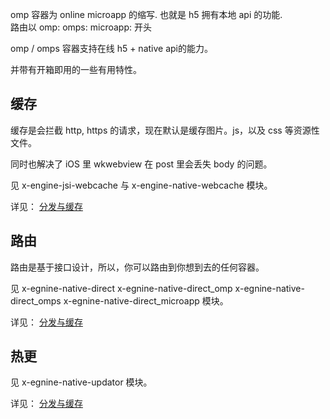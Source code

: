 omp 容器为  online microapp 的缩写. 也就是 h5 拥有本地 api 的功能.  
路由以 omp: omps: microapp: 开头



omp / omps 容器支持在线 h5 + native api的能力。

并带有开箱即用的一些有用特性。



## 缓存

缓存是会拦截 http, https 的请求，现在默认是缓存图片。js，以及 css 等资源性文件。

同时也解决了 iOS 里 wkwebview 在 post 里会丢失 body 的问题。

见 x-engine-jsi-webcache 与 x-engine-native-webcache 模块。

详见： [分发与缓存](./docs/modules/分发与缓存)

## 路由

路由是基于接口设计，所以，你可以路由到你想到去的任何容器。

见 x-egnine-native-direct x-egnine-native-direct_omp  x-egnine-native-direct_omps x-egnine-native-direct_microapp 模块。

详见： [分发与缓存](./docs/modules/分发与缓存)

## 热更

见 x-egnine-native-updator 模块。

详见： [分发与缓存](./docs/modules/分发与缓存)

